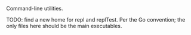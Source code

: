 Command-line utilities.

TODO: find a new home for repl and replTest. Per the Go convention; the only files here should
be the main executables.

